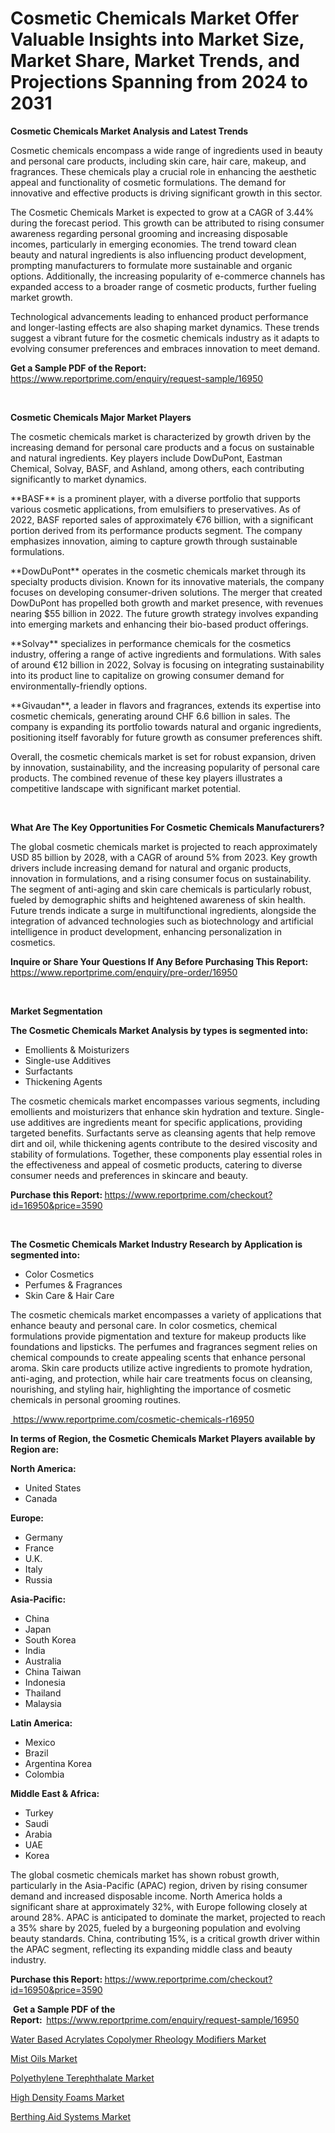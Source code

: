 <p><h1>Cosmetic Chemicals Market Offer Valuable Insights into Market Size, Market Share, Market Trends, and Projections Spanning from 2024 to 2031</h1></p><p><strong>Cosmetic Chemicals Market Analysis and Latest Trends</strong></p>
<p><p>Cosmetic chemicals encompass a wide range of ingredients used in beauty and personal care products, including skin care, hair care, makeup, and fragrances. These chemicals play a crucial role in enhancing the aesthetic appeal and functionality of cosmetic formulations. The demand for innovative and effective products is driving significant growth in this sector.</p><p>The Cosmetic Chemicals Market is expected to grow at a CAGR of 3.44% during the forecast period. This growth can be attributed to rising consumer awareness regarding personal grooming and increasing disposable incomes, particularly in emerging economies. The trend toward clean beauty and natural ingredients is also influencing product development, prompting manufacturers to formulate more sustainable and organic options. Additionally, the increasing popularity of e-commerce channels has expanded access to a broader range of cosmetic products, further fueling market growth. </p><p>Technological advancements leading to enhanced product performance and longer-lasting effects are also shaping market dynamics. These trends suggest a vibrant future for the cosmetic chemicals industry as it adapts to evolving consumer preferences and embraces innovation to meet demand.</p></p>
<p><strong>Get a Sample PDF of the Report:&nbsp;</strong> <a href="https://www.reportprime.com/enquiry/request-sample/16950?utm_campaign=1088&utm_medium=2&utm_source=Github&utm_content=ia&utm_term=24122024&utm_id=cosmetic-chemicals">https://www.reportprime.com/enquiry/request-sample/16950</a></p>
<p>&nbsp;</p>
<p><strong>Cosmetic Chemicals Major Market Players</strong></p>
<p><p>The cosmetic chemicals market is characterized by growth driven by the increasing demand for personal care products and a focus on sustainable and natural ingredients. Key players include DowDuPont, Eastman Chemical, Solvay, BASF, and Ashland, among others, each contributing significantly to market dynamics.</p><p>**BASF** is a prominent player, with a diverse portfolio that supports various cosmetic applications, from emulsifiers to preservatives. As of 2022, BASF reported sales of approximately €76 billion, with a significant portion derived from its performance products segment. The company emphasizes innovation, aiming to capture growth through sustainable formulations.</p><p>**DowDuPont** operates in the cosmetic chemicals market through its specialty products division. Known for its innovative materials, the company focuses on developing consumer-driven solutions. The merger that created DowDuPont has propelled both growth and market presence, with revenues nearing $55 billion in 2022. The future growth strategy involves expanding into emerging markets and enhancing their bio-based product offerings.</p><p>**Solvay** specializes in performance chemicals for the cosmetics industry, offering a range of active ingredients and formulations. With sales of around €12 billion in 2022, Solvay is focusing on integrating sustainability into its product line to capitalize on growing consumer demand for environmentally-friendly options.</p><p>**Givaudan**, a leader in flavors and fragrances, extends its expertise into cosmetic chemicals, generating around CHF 6.6 billion in sales. The company is expanding its portfolio towards natural and organic ingredients, positioning itself favorably for future growth as consumer preferences shift.</p><p>Overall, the cosmetic chemicals market is set for robust expansion, driven by innovation, sustainability, and the increasing popularity of personal care products. The combined revenue of these key players illustrates a competitive landscape with significant market potential.</p></p>
<p>&nbsp;</p>
<p><strong>What Are The Key Opportunities For Cosmetic Chemicals Manufacturers?</strong></p>
<p><p>The global cosmetic chemicals market is projected to reach approximately USD 85 billion by 2028, with a CAGR of around 5% from 2023. Key growth drivers include increasing demand for natural and organic products, innovation in formulations, and a rising consumer focus on sustainability. The segment of anti-aging and skin care chemicals is particularly robust, fueled by demographic shifts and heightened awareness of skin health. Future trends indicate a surge in multifunctional ingredients, alongside the integration of advanced technologies such as biotechnology and artificial intelligence in product development, enhancing personalization in cosmetics.</p></p>
<p><strong>Inquire or Share Your Questions If Any Before Purchasing This Report:</strong> <a href="https://www.reportprime.com/enquiry/pre-order/16950?utm_campaign=1088&utm_medium=2&utm_source=Github&utm_content=ia&utm_term=24122024&utm_id=cosmetic-chemicals">https://www.reportprime.com/enquiry/pre-order/16950</a></p>
<p>&nbsp;</p>
<p><strong>Market Segmentation</strong></p>
<p><strong>The Cosmetic Chemicals Market Analysis by types is segmented into:</strong></p>
<p><ul><li>Emollients & Moisturizers</li><li>Single-use Additives</li><li>Surfactants</li><li>Thickening Agents</li></ul></p>
<p><p>The cosmetic chemicals market encompasses various segments, including emollients and moisturizers that enhance skin hydration and texture. Single-use additives are ingredients meant for specific applications, providing targeted benefits. Surfactants serve as cleansing agents that help remove dirt and oil, while thickening agents contribute to the desired viscosity and stability of formulations. Together, these components play essential roles in the effectiveness and appeal of cosmetic products, catering to diverse consumer needs and preferences in skincare and beauty.</p></p>
<p><strong>Purchase this Report:&nbsp;</strong><a href="https://www.reportprime.com/checkout?id=16950&price=3590&utm_campaign=1088&utm_medium=2&utm_source=Github&utm_content=ia&utm_term=24122024&utm_id=cosmetic-chemicals">https://www.reportprime.com/checkout?id=16950&price=3590</a></p>
<p>&nbsp;</p>
<p><strong>The Cosmetic Chemicals Market Industry Research by Application is segmented into:</strong></p>
<p><ul><li>Color Cosmetics</li><li>Perfumes & Fragrances</li><li>Skin Care & Hair Care</li></ul></p>
<p><p>The cosmetic chemicals market encompasses a variety of applications that enhance beauty and personal care. In color cosmetics, chemical formulations provide pigmentation and texture for makeup products like foundations and lipsticks. The perfumes and fragrances segment relies on chemical compounds to create appealing scents that enhance personal aroma. Skin care products utilize active ingredients to promote hydration, anti-aging, and protection, while hair care treatments focus on cleansing, nourishing, and styling hair, highlighting the importance of cosmetic chemicals in personal grooming routines.</p></p>
<p><a href="https://www.reportprime.com/cosmetic-chemicals-r16950?utm_campaign=1088&utm_medium=2&utm_source=Github&utm_content=ia&utm_term=24122024&utm_id=cosmetic-chemicals">&nbsp;https://www.reportprime.com/cosmetic-chemicals-r16950</a></p>
<p><strong>In terms of Region, the Cosmetic Chemicals Market Players available by Region are:</strong></p>
<p>
    <p> <strong> North America: </strong>
        <ul>
            <li>United States</li>
            <li>Canada</li>
        </ul>
        </p> 
    <p> <strong> Europe: </strong>
        <ul>
            <li>Germany</li>
            <li>France</li>
            <li>U.K.</li>
            <li>Italy</li>
            <li>Russia</li>
        </ul>
        </p> 
    <p> <strong> Asia-Pacific: </strong>
        <ul>
            <li>China</li>
            <li>Japan</li>
            <li>South Korea</li>
            <li>India</li>
            <li>Australia</li>
            <li>China Taiwan</li>
            <li>Indonesia</li>
            <li>Thailand</li>
            <li>Malaysia</li>
        </ul>
        </p> 
    <p> <strong> Latin America: </strong>
        <ul>
            <li>Mexico</li>
            <li>Brazil</li>
            <li>Argentina Korea</li>
            <li>Colombia</li>
        </ul>
        </p> 
    <p> <strong> Middle East & Africa: </strong>
        <ul>
            <li>Turkey</li>
            <li>Saudi</li>
            <li>Arabia</li>
            <li>UAE</li>
            <li>Korea</li>
        </ul>
    </p>
    </p>
<p><p>The global cosmetic chemicals market has shown robust growth, particularly in the Asia-Pacific (APAC) region, driven by rising consumer demand and increased disposable income. North America holds a significant share at approximately 32%, with Europe following closely at around 28%. APAC is anticipated to dominate the market, projected to reach a 35% share by 2025, fueled by a burgeoning population and evolving beauty standards. China, contributing 15%, is a critical growth driver within the APAC segment, reflecting its expanding middle class and beauty industry.</p></p>
<p><strong>Purchase this Report: </strong><a href="https://www.reportprime.com/checkout?id=16950&price=3590&utm_campaign=1088&utm_medium=2&utm_source=Github&utm_content=ia&utm_term=24122024&utm_id=cosmetic-chemicals">https://www.reportprime.com/checkout?id=16950&price=3590</a></p>
<p>&nbsp;<strong>Get a Sample PDF of the Report:&nbsp;&nbsp;</strong><a href="https://www.reportprime.com/enquiry/request-sample/16950?utm_campaign=1088&utm_medium=2&utm_source=Github&utm_content=ia&utm_term=24122024&utm_id=cosmetic-chemicals">https://www.reportprime.com/enquiry/request-sample/16950</a></p>
<p><strong></strong></p>
<p><p><a href="https://github.com/barnickclara79/Market-Research-Report-List-1/blob/main/water-based-acrylates-copolymer-rheology-modifiers-market.md?utm_campaign=1088&utm_medium=2&utm_source=Github&utm_content=ia&utm_term=24122024&utm_id=cosmetic-chemicals">Water Based Acrylates Copolymer Rheology Modifiers Market</a></p><p><a href="https://www.linkedin.com/pulse/study-mist-oils-market-projectinga-cagrof-84-addition-nfnye?utm_campaign=1088&utm_medium=2&utm_source=Github&utm_content=ia&utm_term=24122024&utm_id=cosmetic-chemicals">Mist Oils Market</a></p><p><a href="https://github.com/domoniqueluoma76/Market-Research-Report-List-1/blob/main/polyethylene-terephthalate-market.md?utm_campaign=1088&utm_medium=2&utm_source=Github&utm_content=ia&utm_term=24122024&utm_id=cosmetic-chemicals">Polyethylene Terephthalate Market</a></p><p><a href="https://www.linkedin.com/pulse/high-density-foams-market-analysis-shows-detailed-trends-demand-supply-xzb7e?utm_campaign=1088&utm_medium=2&utm_source=Github&utm_content=ia&utm_term=24122024&utm_id=cosmetic-chemicals">High Density Foams Market</a></p><p><a href="https://www.linkedin.com/pulse/essential-overview-berthing-aid-systems-market-projected-oh6pe?utm_campaign=1088&utm_medium=2&utm_source=Github&utm_content=ia&utm_term=24122024&utm_id=cosmetic-chemicals">Berthing Aid Systems Market</a></p></p>